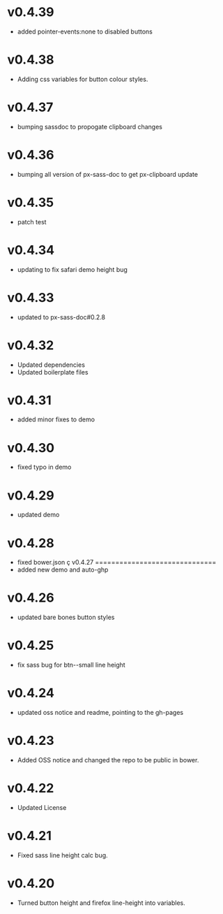 v0.4.39
==================
* added pointer-events:none to disabled buttons

v0.4.38
==================
* Adding css variables for button colour styles.

v0.4.37
==================
* bumping sassdoc to propogate clipboard changes

v0.4.36
==================
* bumping all version of px-sass-doc to get px-clipboard update

v0.4.35
==================
* patch test

v0.4.34
==============================
* updating to fix safari demo height bug

v0.4.33
==============================
* updated to px-sass-doc#0.2.8

v0.4.32
==============================
* Updated dependencies
* Updated boilerplate files

v0.4.31
==============================
* added minor fixes to demo

v0.4.30
==============================
* fixed typo in demo

v0.4.29
==============================
* updated demo

v0.4.28
==============================
* fixed bower.json
ç
v0.4.27
==============================
* added new demo and auto-ghp

v0.4.26
==============================
* updated bare bones button styles

v0.4.25
==============================
* fix sass bug for btn--small line height

v0.4.24
==============================
* updated oss notice and readme, pointing to the gh-pages

v0.4.23
==============================
* Added OSS notice and changed the repo to be public in bower.

v0.4.22
==========================
* Updated License

v0.4.21
==========================
* Fixed sass line height calc bug.

v0.4.20
==========================
* Turned button height and firefox line-height into variables.
